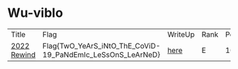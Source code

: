 # Wu-viblo
<table>
	<tr>
    		<td>Title</td>
    		<td>Flag</td>
    		<td>WriteUp</td>
            <td>Rank</td>
			<td>Points</td>
 	</tr>
	<tr>
		<td><a href="https://ctf.viblo.asia/puzzles/2022-rewind-6r0rb8z45pd">2022 Rewind</a></td>
		<td>Flag{TwO_YeArS_iNtO_ThE_CoViD-19_PaNdEmIc_LeSsOnS_LeArNeD}</td>
        <td><a href="./2022%20Rewind/2022_Rewind.md">here</a></td>
        <td>E</td>
		<td>100</td>
	</tr>
	
</table>